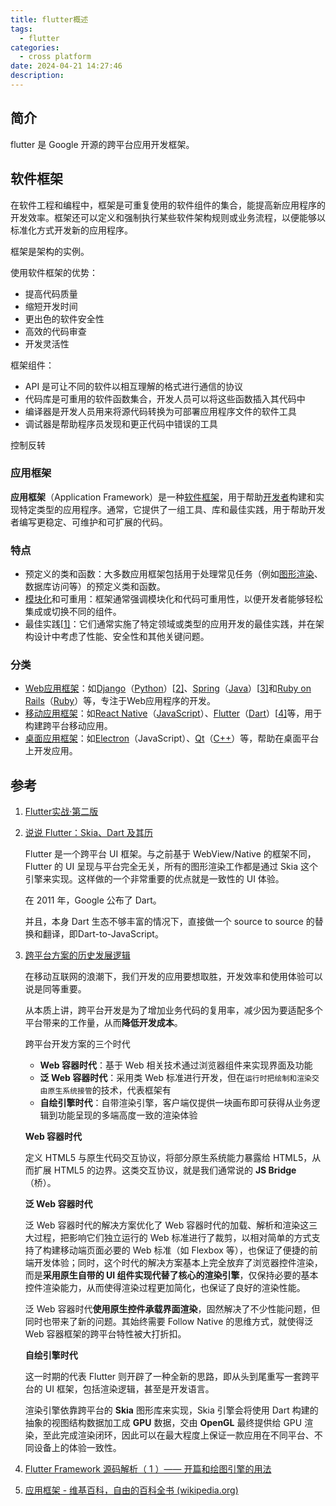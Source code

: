 ```yaml
---
title: flutter概述
tags:
  - flutter
categories:
  - cross platform
date: 2024-04-21 14:27:46
description:
---
```


## 简介

flutter 是 Google 开源的跨平台应用开发框架。

 <!-- more -->


## 软件框架

在软件工程和编程中，框架是可重复使用的软件组件的集合，能提高新应用程序的开发效率。框架还可以定义和强制执行某些软件架构规则或业务流程，以便能够以标准化方式开发新的应用程序。

框架是架构的实例。

使用软件框架的优势：

- 提高代码质量
- 缩短开发时间
- 更出色的软件安全性
- 高效的代码审查
- 开发灵活性

框架组件：

- API 是可让不同的软件以相互理解的格式进行通信的协议
- 代码库是可重用的软件函数集合，开发人员可以将这些函数插入其代码中
- 编译器是开发人员用来将源代码转换为可部署应用程序文件的软件工具
- 调试器是帮助程序员发现和更正代码中错误的工具

控制反转



### 应用框架

**应用框架**（Application Framework）是一种[软件框架](https://zh.wikipedia.org/wiki/软件框架)，用于帮助[开发者](https://zh.wikipedia.org/wiki/開發者)构建和实现特定类型的应用程序。通常，它提供了一组工具、库和最佳实践，用于帮助开发者编写更稳定、可维护和可扩展的代码。

### 特点

- 预定义的类和函数：大多数应用框架包括用于处理常见任务（例如[图形渲染](https://zh.wikipedia.org/wiki/图形渲染)、数据库访问等）的预定义类和函数。
- [模块化](https://zh.wikipedia.org/wiki/模块化)和可重用：框架通常强调模块化和代码可重用性，以便开发者能够轻松集成或切换不同的组件。
- 最佳实践[[1\]](https://zh.wikipedia.org/wiki/应用框架#cite_note-1)：它们通常实施了特定领域或类型的应用开发的最佳实践，并在架构设计中考虑了性能、安全性和其他关键问题。

### 分类

- [Web应用框架](https://zh.wikipedia.org/wiki/Web应用框架)：如[Django](https://zh.wikipedia.org/wiki/Django)（[Python](https://zh.wikipedia.org/wiki/Python)）[[2\]](https://zh.wikipedia.org/wiki/应用框架#cite_note-2)、[Spring](https://zh.wikipedia.org/wiki/Spring_Framework)（[Java](https://zh.wikipedia.org/wiki/Java)）[[3\]](https://zh.wikipedia.org/wiki/应用框架#cite_note-3)和[Ruby on Rails](https://zh.wikipedia.org/wiki/Ruby_on_Rails)（[Ruby](https://zh.wikipedia.org/wiki/Ruby)）等，专注于Web应用程序的开发。
- [移动应用框架](https://zh.wikipedia.org/w/index.php?title=移动应用框架&action=edit&redlink=1)：如[React Native](https://zh.wikipedia.org/wiki/React_Native)（[JavaScript](https://zh.wikipedia.org/wiki/JavaScript)）、[Flutter](https://zh.wikipedia.org/wiki/Flutter)（[Dart](https://zh.wikipedia.org/wiki/Dart)）[[4\]](https://zh.wikipedia.org/wiki/应用框架#cite_note-4)等，用于构建跨平台移动应用。
- [桌面应用框架](https://zh.wikipedia.org/w/index.php?title=桌面应用框架&action=edit&redlink=1)：如[Electron](https://zh.wikipedia.org/wiki/Electron)（JavaScript）、[Qt](https://zh.wikipedia.org/wiki/Qt)（[C++](https://zh.wikipedia.org/wiki/C%2B%2B)）等，帮助在桌面平台上开发应用。





## 参考

1. [Flutter实战·第二版](https://book.flutterchina.club/#第二版变化)

2. [说说 Flutter：Skia、Dart 及其历](https://wiki.kimleo.net/articles/A%20taste%20of%20Flutter/)

   Flutter 是一个跨平台 UI 框架。与之前基于 WebView/Native 的框架不同，Flutter 的 UI 呈现与平台完全无关，所有的图形渲染工作都是通过 Skia 这个引擎来实现。这样做的一个非常重要的优点就是一致性的 UI 体验。

   在 2011 年，Google 公布了 Dart。

   并且，本身 Dart 生态不够丰富的情况下，直接做一个 source to source 的替换和翻译，即Dart-to-JavaScript。

3. [跨平台方案的历史发展逻辑](https://www.cnblogs.com/baiqiantao/p/16804595.html)

   在移动互联网的浪潮下，我们开发的应用要想取胜，开发效率和使用体验可以说是同等重要。

   从本质上讲，跨平台开发是为了增加业务代码的复用率，减少因为要适配多个平台带来的工作量，从而**降低开发成本**。

   跨平台开发方案的三个时代

   - **Web 容器时代**：基于 Web 相关技术通过浏览器组件来实现界面及功能
   - **泛 Web 容器时代**：采用类 Web 标准进行开发，但在`运行时把绘制和渲染交由原生系统接管`的技术，代表框架有
   - **自绘引擎时代**：自带渲染引擎，客户端仅提供一块画布即可获得从业务逻辑到功能呈现的多端高度一致的渲染体验

   **Web 容器时代**

   定义 HTML5 与原生代码交互协议，将部分原生系统能力暴露给 HTML5，从而扩展 HTML5 的边界。这类交互协议，就是我们通常说的 **JS Bridge**（桥）。

   **泛 Web 容器时代**

   泛 Web 容器时代的解决方案优化了 Web 容器时代的加载、解析和渲染这三大过程，把影响它们独立运行的 Web 标准进行了裁剪，以相对简单的方式支持了构建移动端页面必要的 Web 标准（如 Flexbox 等），也保证了便捷的前端开发体验；同时，这个时代的解决方案基本上完全放弃了浏览器控件渲染，而是**采用原生自带的 UI 组件实现代替了核心的渲染引擎**，仅保持必要的基本控件渲染能力，从而使得渲染过程更加简化，也保证了良好的渲染性能。

   泛 Web 容器时代**使用原生控件承载界面渲染**，固然解决了不少性能问题，但同时也带来了新的问题。其始终需要 Follow Native 的思维方式，就使得泛 Web 容器框架的跨平台特性被大打折扣。

   **自绘引擎时代**

   这一时期的代表 Flutter 则开辟了一种全新的思路，即从头到尾重写一套跨平台的 UI 框架，包括渲染逻辑，甚至是开发语言。

   渲染引擎依靠跨平台的 **Skia** 图形库来实现，Skia 引擎会将使用 Dart 构建的抽象的视图结构数据加工成 **GPU** 数据，交由 **OpenGL** 最终提供给 GPU 渲染，至此完成渲染闭环，因此可以在最大程度上保证一款应用在不同平台、不同设备上的体验一致性。

4. [Flutter Framework 源码解析（ 1 ）—— 开篇和绘图引擎的用法](https://xieguanglei.github.io/blog/post/flutter-code-chapter-01.html)

5. [应用框架 - 维基百科，自由的百科全书 (wikipedia.org)](https://zh.wikipedia.org/wiki/应用框架)


